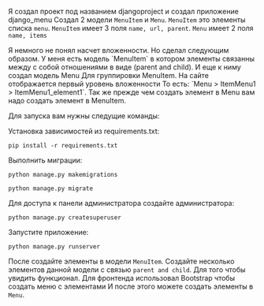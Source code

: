 Я создал проект под названием djangoproject и создал приложение django_menu
Создал 2 модели `MenuItem` и `Menu`. `MenuItem` это элементы списка `menu`. `MenuItem` имеет 3 поля `name, url, parent`. `Menu` имеет 2 поля `name, items`
<p>
Я немного не понял насчет вложенности. Но сделал следующим образом. У меня есть модель `MenuItem` в котором элементы связанны между с собой отношениями в виде (parent and child). И еще к ниму создал модель Menu Для группировки MenuItem. На сайте отображается первый уровень вложенности То есть:
`Menu > ItemMenu1 > ItemMenu1_element1`. Так же прежде чем создать элемент в Menu вам надо создать элемент в MenuItem.
<p>
Для запуска вам нужны следущие команды:
  
Установка зависимостей из requirements.txt:

`pip install -r requirements.txt`

Выполнить миграции:

`python manage.py makemigrations`

`python manage.py migrate`

Для доступа к панели администратора создайте администратора:

`python manage.py createsuperuser`

Запустите приложение:

`python manage.py runserver`

После создайте элементы в модели `MenuItem`. Создайте несколько элементов данной модели с связью `parent and child`. Для того чтобы увидить функционал.
Для фронтенда использовал Bootstrap чтобы создать меню с элементами
И после этого можете создать элементы в `Menu`.
